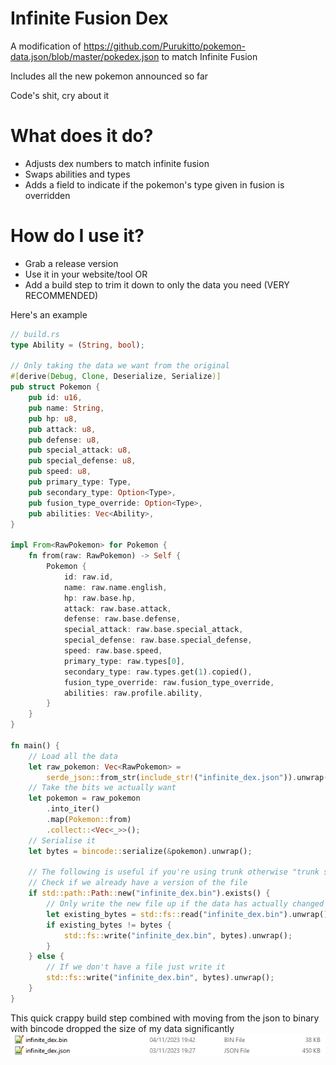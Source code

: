 # Infinite Fusion Dex
A modification of https://github.com/Purukitto/pokemon-data.json/blob/master/pokedex.json to match Infinite Fusion    

Includes all the new pokemon announced so far

Code's shit, cry about it

# What does it do?
- Adjusts dex numbers to match infinite fusion
- Swaps abilities and types
- Adds a field to indicate if the pokemon's type given in fusion is overridden 

# How do I use it?
- Grab a release version
- Use it in your website/tool
OR
- Add a build step to trim it down to only the data you need (VERY RECOMMENDED)

Here's an example
```rust
// build.rs
type Ability = (String, bool);

// Only taking the data we want from the original
#[derive(Debug, Clone, Deserialize, Serialize)]
pub struct Pokemon {
    pub id: u16,
    pub name: String,
    pub hp: u8,
    pub attack: u8,
    pub defense: u8,
    pub special_attack: u8,
    pub special_defense: u8,
    pub speed: u8,
    pub primary_type: Type,
    pub secondary_type: Option<Type>,
    pub fusion_type_override: Option<Type>,
    pub abilities: Vec<Ability>,
}

impl From<RawPokemon> for Pokemon {
    fn from(raw: RawPokemon) -> Self {
        Pokemon {
            id: raw.id,
            name: raw.name.english,
            hp: raw.base.hp,
            attack: raw.base.attack,
            defense: raw.base.defense,
            special_attack: raw.base.special_attack,
            special_defense: raw.base.special_defense,
            speed: raw.base.speed,
            primary_type: raw.types[0],
            secondary_type: raw.types.get(1).copied(),
            fusion_type_override: raw.fusion_type_override,
            abilities: raw.profile.ability,
        }
    }
}

fn main() {
    // Load all the data
    let raw_pokemon: Vec<RawPokemon> =
        serde_json::from_str(include_str!("infinite_dex.json")).unwrap();
    // Take the bits we actually want
    let pokemon = raw_pokemon
        .into_iter()
        .map(Pokemon::from)
        .collect::<Vec<_>>();
    // Serialise it
    let bytes = bincode::serialize(&pokemon).unwrap();

    // The following is useful if you're using trunk otherwise "trunk serve" will keep refreshing
    // Check if we already have a version of the file
    if std::path::Path::new("infinite_dex.bin").exists() {
        // Only write the new file up if the data has actually changed
        let existing_bytes = std::fs::read("infinite_dex.bin").unwrap();
        if existing_bytes != bytes {
            std::fs::write("infinite_dex.bin", bytes).unwrap();
        }
    } else {
        // If we don't have a file just write it
        std::fs::write("infinite_dex.bin", bytes).unwrap();
    }
}
```

This quick crappy build step combined with moving from the json to binary with bincode dropped the size of my data significantly
<img src="datasize.png">